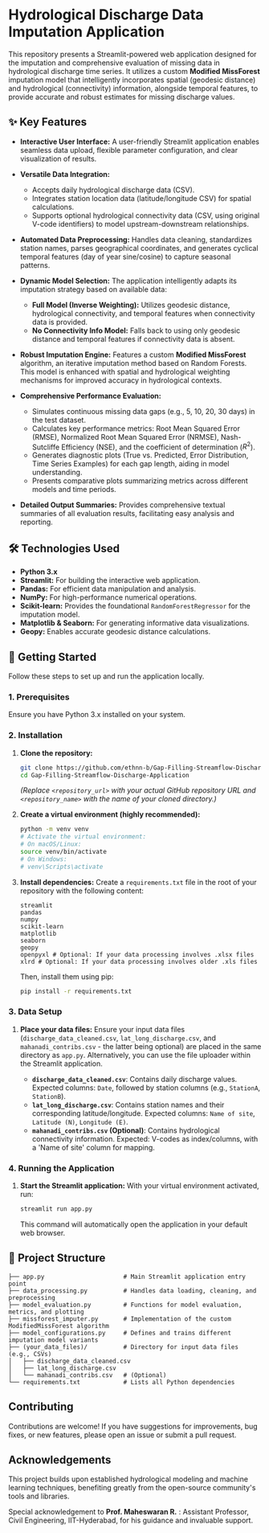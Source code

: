# Hydrological Discharge Data Imputation Application

This repository presents a Streamlit-powered web application designed for the imputation and comprehensive evaluation of missing data in hydrological discharge time series. It utilizes a custom **Modified MissForest** imputation model that intelligently incorporates spatial (geodesic distance) and hydrological (connectivity) information, alongside temporal features, to provide accurate and robust estimates for missing discharge values.

## ✨ Key Features

* **Interactive User Interface:** A user-friendly Streamlit application enables seamless data upload, flexible parameter configuration, and clear visualization of results.

* **Versatile Data Integration:**
    * Accepts daily hydrological discharge data (CSV).
    * Integrates station location data (latitude/longitude CSV) for spatial calculations.
    * Supports optional hydrological connectivity data (CSV, using original V-code identifiers) to model upstream-downstream relationships.

* **Automated Data Preprocessing:** Handles data cleaning, standardizes station names, parses geographical coordinates, and generates cyclical temporal features (day of year sine/cosine) to capture seasonal patterns.

* **Dynamic Model Selection:** The application intelligently adapts its imputation strategy based on available data:
    * **Full Model (Inverse Weighting):** Utilizes geodesic distance, hydrological connectivity, and temporal features when connectivity data is provided.
    * **No Connectivity Info Model:** Falls back to using only geodesic distance and temporal features if connectivity data is absent.

* **Robust Imputation Engine:** Features a custom **Modified MissForest** algorithm, an iterative imputation method based on Random Forests. This model is enhanced with spatial and hydrological weighting mechanisms for improved accuracy in hydrological contexts.

* **Comprehensive Performance Evaluation:**
    * Simulates continuous missing data gaps (e.g., 5, 10, 20, 30 days) in the test dataset.
    * Calculates key performance metrics: Root Mean Squared Error (RMSE), Normalized Root Mean Squared Error (NRMSE), Nash-Sutcliffe Efficiency (NSE), and the coefficient of determination ($R^2$).
    * Generates diagnostic plots (True vs. Predicted, Error Distribution, Time Series Examples) for each gap length, aiding in model understanding.
    * Presents comparative plots summarizing metrics across different models and time periods.

* **Detailed Output Summaries:** Provides comprehensive textual summaries of all evaluation results, facilitating easy analysis and reporting.

## 🛠️ Technologies Used

* **Python 3.x**
* **Streamlit:** For building the interactive web application.
* **Pandas:** For efficient data manipulation and analysis.
* **NumPy:** For high-performance numerical operations.
* **Scikit-learn:** Provides the foundational `RandomForestRegressor` for the imputation model.
* **Matplotlib & Seaborn:** For generating informative data visualizations.
* **Geopy:** Enables accurate geodesic distance calculations.

## 🚀 Getting Started

Follow these steps to set up and run the application locally.

### 1. Prerequisites

Ensure you have Python 3.x installed on your system.

### 2. Installation

1.  **Clone the repository:**
    ```bash
    git clone https://github.com/ethnn-b/Gap-Filling-Streamflow-Discharge-Application.git
    cd Gap-Filling-Streamflow-Discharge-Application

    ```
    *(Replace `<repository_url>` with your actual GitHub repository URL and `<repository_name>` with the name of your cloned directory.)*

2.  **Create a virtual environment (highly recommended):**
    ```bash
    python -m venv venv
    # Activate the virtual environment:
    # On macOS/Linux:
    source venv/bin/activate
    # On Windows:
    # venv\Scripts\activate
    ```

3.  **Install dependencies:**
    Create a `requirements.txt` file in the root of your repository with the following content:
    ```
    streamlit
    pandas
    numpy
    scikit-learn
    matplotlib
    seaborn
    geopy
    openpyxl # Optional: If your data processing involves .xlsx files
    xlrd # Optional: If your data processing involves older .xls files
    ```
    Then, install them using pip:
    ```bash
    pip install -r requirements.txt
    ```

### 3. Data Setup

1.  **Place your data files:**
    Ensure your input data files (`discharge_data_cleaned.csv`, `lat_long_discharge.csv`, and `mahanadi_contribs.csv` - the latter being optional) are placed in the same directory as `app.py`. Alternatively, you can use the file uploader within the Streamlit application.

    * **`discharge_data_cleaned.csv`**: Contains daily discharge values. Expected columns: `Date`, followed by station columns (e.g., `StationA`, `StationB`).
    * **`lat_long_discharge.csv`**: Contains station names and their corresponding latitude/longitude. Expected columns: `Name of site`, `Latitude (N)`, `Longitude (E)`.
    * **`mahanadi_contribs.csv` (Optional)**: Contains hydrological connectivity information. Expected: V-codes as index/columns, with a 'Name of site' column for mapping.

### 4. Running the Application

1.  **Start the Streamlit application:**
    With your virtual environment activated, run:
    ```bash
    streamlit run app.py
    ```
    This command will automatically open the application in your default web browser.

## 📂 Project Structure
```
├── app.py                      # Main Streamlit application entry point
├── data_processing.py          # Handles data loading, cleaning, and preprocessing
├── model_evaluation.py         # Functions for model evaluation, metrics, and plotting
├── missforest_imputer.py       # Implementation of the custom ModifiedMissForest algorithm
├── model_configurations.py     # Defines and trains different imputation model variants
├── (your_data_files)/          # Directory for input data files (e.g., CSVs)
│   ├── discharge_data_cleaned.csv
│   ├── lat_long_discharge.csv
│   └── mahanadi_contribs.csv   # (Optional)
└── requirements.txt            # Lists all Python dependencies
```

##  Contributing

Contributions are welcome! If you have suggestions for improvements, bug fixes, or new features, please open an issue or submit a pull request.

##  Acknowledgements

This project builds upon established hydrological modeling and machine learning techniques, benefiting greatly from the open-source community's tools and libraries.

Special acknowledgement to **Prof. Maheswaran R.** : Assistant Professor, Civil Engineering, IIT-Hyderabad, for his guidance and invaluable support.

